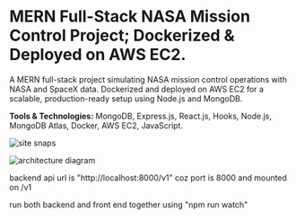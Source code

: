 # MERN Full-Stack NASA Mission Control Project; Dockerized & Deployed on AWS EC2.

A MERN full-stack project simulating NASA mission control operations with NASA and SpaceX data. Dockerized and deployed on AWS EC2 for a scalable, production-ready setup using Node.js and MongoDB.

**Tools & Technologies:** MongoDB, Express.js, React.js, Hooks, Node.js, MongoDB Atlas, Docker, AWS EC2, JavaScript.

![site snaps](../NASA-Mission-Control/client/public/img/image.png)

![architecture diagram](../NASA-Mission-Control/client/public/img/image-1.png)

backend api url is "http://localhost:8000/v1"
coz port is 8000 and mounted on /v1

run both backend and front end together using "npm run watch"
